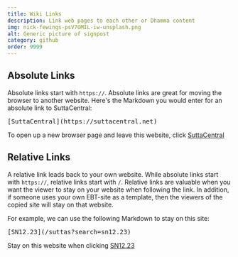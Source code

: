 ```yaml
---
title: Wiki Links
description: Link web pages to each other or Dhamma content
img: nick-fewings-psV7OMIL-iw-unsplash.png
alt: Generic picture of signpost
category: github
order: 9999
---
```


## Absolute Links
Absolute links start with `https://`.
Absolute links are great for moving the browser to 
another website. Here's the Markdown you 
would enter for an absolute link to SuttaCentral:

<pre>[SuttaCentral](https://suttacentral.net)</pre>

To open up a new browser page and leave this website, 
click [SuttaCentral](https://suttacentral.net)

## Relative Links
A relative link leads back to your own website.
While absolute links start with `https://`,
relative links start with `/`.
Relative links are valuable when you want the viewer to stay
on your website when following the link.
In addition, if someone uses your own EBT-site as a template,
then the viewers of the copied site will stay on that website.

For example, we can use the following Markdown to stay on this site:

<pre>[SN12.23](/suttas?search=sn12.23)</pre>


Stay on this website when clicking [SN12.23](/suttas?search=sn12.23/en)

